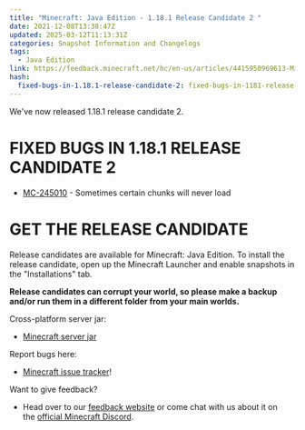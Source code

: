 ```yaml
---
title: "Minecraft: Java Edition - 1.18.1 Release Candidate 2 "
date: 2021-12-08T13:38:47Z
updated: 2025-03-12T11:13:31Z
categories: Snapshot Information and Changelogs
tags:
  - Java Edition
link: https://feedback.minecraft.net/hc/en-us/articles/4415950969613-Minecraft-Java-Edition-1-18-1-Release-Candidate-2
hash:
  fixed-bugs-in-1.18.1-release-candidate-2: fixed-bugs-in-1181-release-candidate-2
---
```


We've now released 1.18.1 release candidate 2.

# FIXED BUGS IN 1.18.1 RELEASE CANDIDATE 2

- [MC-245010](https://bugs.mojang.com/browse/MC-245010) - Sometimes certain chunks will never load

# GET THE RELEASE CANDIDATE

Release candidates are available for Minecraft: Java Edition. To install the release candidate, open up the Minecraft Launcher and enable snapshots in the "Installations" tab.

**Release candidates can corrupt your world, so please make a backup and/or run them in a different folder from your main worlds.**

Cross-platform server jar:

- [Minecraft server jar](https://launcher.mojang.com/v1/objects/653c704a89fe6437b363cff32ded037d5c0f6ec0/server.jar)

Report bugs here:

- [Minecraft issue tracker](https://aka.ms/snapshotbugs?ref=blog)!

Want to give feedback?

- Head over to our [feedback website](https://aka.ms/snapshotfeedback) or come chat with us about it on the [official Minecraft Discord](https://discordapp.com/invite/minecraft).

